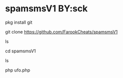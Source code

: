 # spamsmsV1 BY:sck

pkg install git

git clone https://github.com/FarookCheats/spamsmsV1

ls

cd spamsmsV1

ls

php ufo.php
